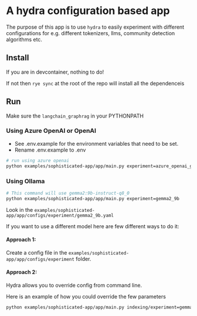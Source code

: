 # A hydra configuration based app

The purpose of this app is to use `hydra` to easily experiment with different
configurations for e.g. different tokenizers, llms, community detection algorithms etc.

## Install

If you are in devcontainer, nothing to do!

If not then
`rye sync` at the root of the repo will install all the dependenceis

## Run

Make sure the `langchain_graphrag` in your PYTHONPATH

### Using Azure OpenAI or OpenAI

- See .env.example for the environment variables that need to be set.
- Rename .env.example to .env

```bash
# run using azure openai
python examples/sophisticated-app/app/main.py experiment=azure_openai_gpt4o
```

### Using Ollama

```bash
# This command will use gemma2:9b-instruct-q8_0
python examples/sophisticated-app/app/main.py experiment=gemma2_9b
```

Look in the `examples/sophisticated-app/app/configs/experiment/gemma2_9b.yaml` 

If you want to use a different model here are few different ways to do it:

#### Approach 1:

Create a config file in the `examples/sophisticated-app/app/configs/experiment` folder.

#### Approach 2:

Hydra allows you to override config from command line. 

Here is an example of how you could override the few parameters

```bash
python examples/sophisticated-app/app/main.py indexing/experiment=gemma2_27b 
```
